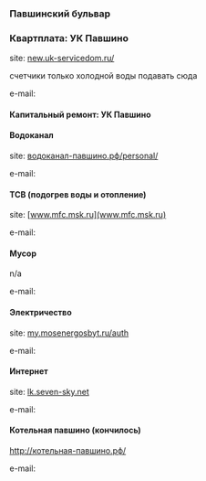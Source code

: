 ### Павшинский бульвар

### Квартплата: УК Павшино
site: [new.uk-servicedom.ru/](http://new.uk-servicedom.ru/)

счетчики только холодной воды подавать сюда

e-mail:

#### Капитальный ремонт: УК Павшино



#### Водоканал 
site: [водоканал-павшино.рф/personal/](http://водоканал-павшино.рф/personal/)

e-mail:

#### ТСВ (подогрев воды и отопление)

site: [www.mfc.msk.ru](www.mfc.msk.ru)

e-mail:

#### Мусор

n/a

e-mail:

#### Электричество

site: [my.mosenergosbyt.ru/auth](https://my.mosenergosbyt.ru/auth)

e-mail:

#### Интернет 

site: [lk.seven-sky.net](https://lk.seven-sky.net)

e-mail:

#### Котельная павшино (кончилось)

http://котельная-павшино.рф/

e-mail:

